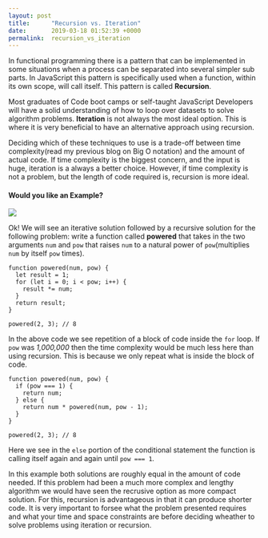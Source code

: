 ```yaml
---
layout: post
title:      "Recursion vs. Iteration"
date:       2019-03-18 01:52:39 +0000
permalink:  recursion_vs_iteration
---
```


In functional programming there is a pattern that can be implemented in some situations when a process can be separated into several simpler sub parts. In JavaScript this pattern is specifically used when a function, within its own scope, will call itself. This pattern is called **Recursion**.

Most graduates of Code boot camps or self-taught JavaScript Developers will have a solid understanding of how to loop over datasets to solve algorithm problems. **Iteration** is not always the most ideal option. This is where it is very beneficial to have an alternative approach using recursion.

Deciding which of these techniques to use is a trade-off between time complexity(read my previous blog on Big O notation) and the amount of actual code. If time complexity is the biggest concern, and the input is huge, iteration is a always a better choice. However, if time complexity is not a problem, but the length of code required is, recursion is more ideal.

#### Would you like an Example?

![](https://thumbs.gfycat.com/SelfreliantPiercingCowbird-size_restricted.gif)

Ok! We will see an iterative solution followed by a recursive solution for the following problem: write a function called **powered** that takes in the two arguments `num` and `pow` that raises `num` to a natural power of `pow`(multiplies `num` by itself `pow` times).

```
function powered(num, pow) {
  let result = 1;
  for (let i = 0; i < pow; i++) {
    result *= num;
  }
  return result;
}

powered(2, 3); // 8
```

In the above code we see repetition of a block of code inside the `for` loop. If `pow` was *1,000,000* then the time complexity would be much less here than using recursion. This is because we only repeat what is inside the block of code.

```
function powered(num, pow) {
  if (pow === 1) {
    return num;
  } else {
    return num * powered(num, pow - 1);
  }
}

powered(2, 3); // 8
```

Here we see in the `else` portion of the conditional statement the function is calling itself again and again until `pow === 1`.

In this example both solutions are roughly equal in the amount of code needed. If this problem had been a much more complex and lengthy algorithm we would have seen the recrusive option as more compact solution. For this, recursion is advantageous in that it can produce shorter code. It is very important to forsee what the problem presented requires and what your time and space constraints are before deciding wheather to solve problems using iteration or recursion.




